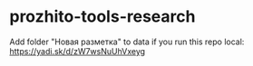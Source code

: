 # prozhito-tools-research

Add folder "Новая разметка" to data if you run this repo local:
https://yadi.sk/d/zW7wsNuUhVxeyg

